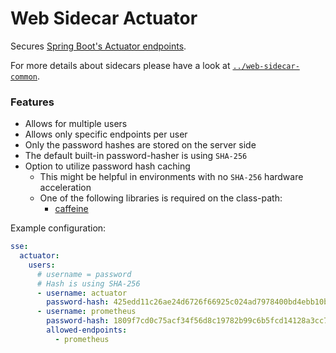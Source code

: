 # Web Sidecar Actuator

Secures [Spring Boot's Actuator endpoints](https://docs.spring.io/spring-boot/reference/actuator/endpoints.html).

For more details about sidecars please have a look at [``../web-sidecar-common``](../web-sidecar-common).

### Features
* Allows for multiple users
* Allows only specific endpoints per user
* Only the password hashes are stored on the server side
* The default built-in password-hasher is using `SHA-256`
* Option to utilize password hash caching
  * This might be helpful in environments with no `SHA-256` hardware acceleration
  * One of the following libraries is required on the class-path:
    * [caffeine](https://github.com/ben-manes/caffeine) 

Example configuration:
```yml
sse:
  actuator:
    users:
      # username = password
      # Hash is using SHA-256
      - username: actuator
        password-hash: 425edd11c26ae24d6726f66925c024ad7978400bd4ebb10bc943854ab93b3778
      - username: prometheus
        password-hash: 1809f7cd0c75acf34f56d8c19782b99c6b5fcd14128a3cc79aca38a4f94af3ff
        allowed-endpoints:
          - prometheus
```
